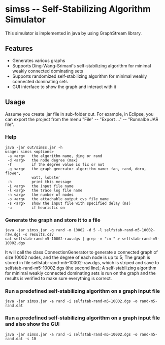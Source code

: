 simss -- Self-Stabilizing Algorithm Simulator
=============================================

This simulator is implemented in java by using GraphStream library.

Features
--------

  * Generates various graphs
  * Supports Ding-Wang-Srimani's self-stabilizing algorithm for minimal weakly connected dominating sets
  * Supports randomized self-stabilizing algorithm for minimal weakly connected dominating sets
  * GUI interface to show the graph and interact with it

Usage
-----
Assume you create .jar file in sub-folder out.
For example, in Eclipse, you can export the project from the menu "File" -- "Export ..." -- "Runnalbe JAR file".

### Help

    java -jar out/simss.jar -h
    usage: simss <options>
     -a <arg>   the algorithm name, ding or rand
     -d <arg>   the node degree (max)
     -f         if the degree value is fix or not
     -g <arg>   the graph generator algorithm name: fan, rand, doro, flower,
                watt, lobster
     -h         print this message
     -i <arg>   the input file name
     -l <arg>   the trace log file name
     -n <arg>   the number of nodes
     -o <arg>   the attachable output cvs file name
     -s <arg>   show the input file with specified delay (ms)
     -u         if heuristic on

### Generate the graph and store it to a file

    java -jar simss.jar -g rand -n 10002 -d 5 -l selfstab-rand-m5-10002-raw.dgs -o results.csv
    cat selfstab-rand-m5-10002-raw.dgs | grep -v "cn " > selfstab-rand-m5-10002.dgs

It will call the class ConnectionGenerator to generate a connected graph of size 10002 nodes,
and the degree of each node is up to 5;
The graph is stored in file selfstab-rand-m5-10002-raw.dgs, which is striped and save to selfstab-rand-m5-10002.dgs (the second line);
A 
self-stabilizing algorithm for minimal weakly connected dominating sets
is run on the graph and the results is verified to make sure everything is correct.


### Run a predefined self-stabilizing algorithm on a graph input file

    java -jar simss.jar -a rand -i selfstab-rand-m5-10002.dgs -o rand-m5-rand.dat


### Run a predefined self-stabilizing algorithm on a graph input file and also show the GUI

    java -jar simss.jar -a rand -i selfstab-rand-m5-10002.dgs -o rand-m5-rand.dat -s 10



